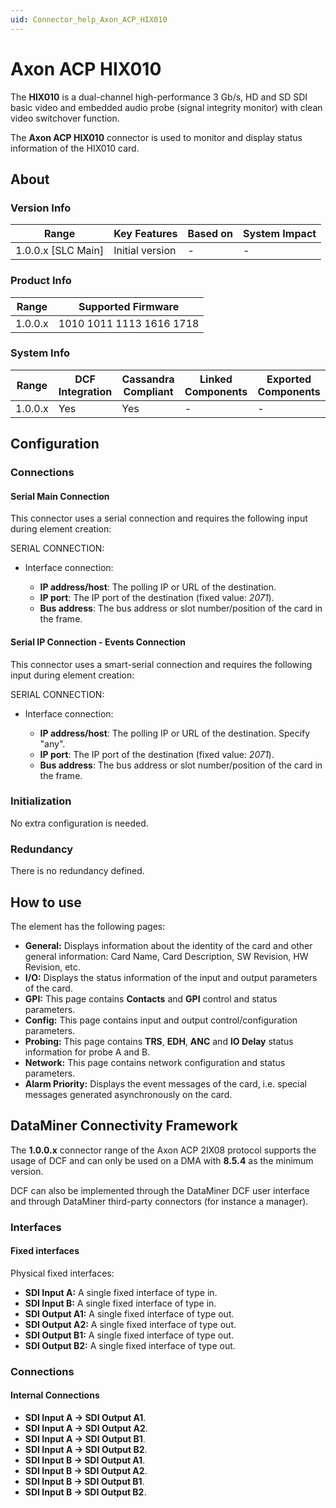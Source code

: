 ```yaml
---
uid: Connector_help_Axon_ACP_HIX010
---
```


# Axon ACP HIX010

The **HIX010** is a dual-channel high-performance 3 Gb/s, HD and SD SDI basic video and embedded audio probe (signal integrity monitor) with clean video switchover function.

The **Axon ACP HIX010** connector is used to monitor and display status information of the HIX010 card.

## About

### Version Info

| **Range**            | **Key Features** | **Based on** | **System Impact** |
|----------------------|------------------|--------------|-------------------|
| 1.0.0.x \[SLC Main\] | Initial version  | \-           | \-                |

### Product Info

| **Range** | **Supported Firmware**   |
|-----------|--------------------------|
| 1.0.0.x   | 1010 1011 1113 1616 1718 |

### System Info

| **Range** | **DCF Integration** | **Cassandra Compliant** | **Linked Components** | **Exported Components** |
|-----------|---------------------|-------------------------|-----------------------|-------------------------|
| 1.0.0.x   | Yes                 | Yes                     | \-                    | \-                      |

## Configuration

### Connections

#### Serial Main Connection

This connector uses a serial connection and requires the following input during element creation:

SERIAL CONNECTION:

- Interface connection:

  - **IP address/host**: The polling IP or URL of the destination.
  - **IP port**: The IP port of the destination (fixed value: *2071*).
  - **Bus address**: The bus address or slot number/position of the card in the frame.

#### Serial IP Connection - Events Connection

This connector uses a smart-serial connection and requires the following input during element creation:

SERIAL CONNECTION:

- Interface connection:

  - **IP address/host**: The polling IP or URL of the destination. Specify "any".
  - **IP port**: The IP port of the destination (fixed value: *2071*).
  - **Bus address**: The bus address or slot number/position of the card in the frame.

### Initialization

No extra configuration is needed.

### Redundancy

There is no redundancy defined.

## How to use

The element has the following pages:

- **General:** Displays information about the identity of the card and other general information: Card Name, Card Description, SW Revision, HW Revision, etc.
- **I/O:** Displays the status information of the input and output parameters of the card.
- **GPI:** This page contains **Contacts** and **GPI** control and status parameters.
- **Config:** This page contains input and output control/configuration parameters.
- **Probing:** This page contains **TRS**, **EDH**, **ANC** and **IO Delay** status information for probe A and B.
- **Network:** This page contains network configuration and status parameters.
- **Alarm Priority:** Displays the event messages of the card, i.e. special messages generated asynchronously on the card.

## DataMiner Connectivity Framework

The **1.0.0.x** connector range of the Axon ACP 2IX08 protocol supports the usage of DCF and can only be used on a DMA with **8.5.4** as the minimum version.

DCF can also be implemented through the DataMiner DCF user interface and through DataMiner third-party connectors (for instance a manager).

### Interfaces

#### Fixed interfaces

Physical fixed interfaces:

- **SDI Input A:** A single fixed interface of type in.
- **SDI Input B:** A single fixed interface of type in.
- **SDI Output A1:** A single fixed interface of type out.
- **SDI Output A2:** A single fixed interface of type out.
- **SDI Output B1:** A single fixed interface of type out.
- **SDI Output B2:** A single fixed interface of type out.

### Connections

#### Internal Connections

- **SDI Input A -\> SDI Output A1**.
- **SDI Input A -\> SDI Output A2**.
- **SDI Input A -\> SDI Output B1**.
- **SDI Input A -\> SDI Output B2**.
- **SDI Input B -\> SDI Output A1**.
- **SDI Input B -\> SDI Output A2**.
- **SDI Input B -\> SDI Output B1**.
- **SDI Input B -\> SDI Output B2**.

